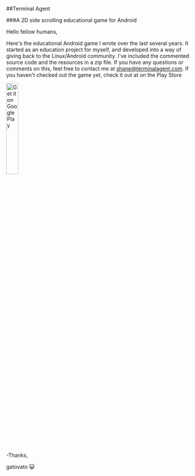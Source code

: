 ##Terminal Agent

###A 2D side scrolling educational game for Android


Hello fellow humans,

Here's the educational Android game I wrote over the last several years. It started as an education project for myself, and developed into a way of giving back to the Linux/Android community. I've included the commented source code and the resources in a zip file. If you have any questions or comments on this, feel free to contact me at [shane@terminalagent.com](mailto:shane@terminalagent.com). If you haven't checked out the game yet, check it out at on the Play Store

<a href='https://play.google.com/store/apps/details?id=com.terminalagent.terminalagent&pcampaignid=MKT-Other-global-all-co-prtnr-py-PartBadge-Mar2515-1'><img alt='Get it on Google Play' src='https://play.google.com/intl/en_us/badges/images/generic/en_badge_web_generic.png' style="width: 25%"/></a>


-Thanks,

gatovato :smiley_cat:
